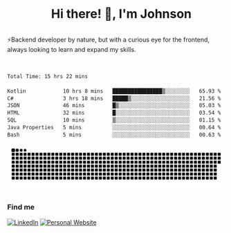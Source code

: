 <div id="user-content-toc">
  <ul align="center">
    <summary><h1 style="display: inline-block">Hi there! 👋, I'm Johnson</h1></summary>
  </ul>
</div>

⚡Backend developer by nature, but with a curious eye for the frontend, always looking to learn and expand my skills.

<br>


<!--START_SECTION:waka-->

```txt
Total Time: 15 hrs 22 mins

Kotlin            10 hrs 8 mins   ████████████████▒░░░░░░░░   65.93 %
C#                3 hrs 18 mins   █████▒░░░░░░░░░░░░░░░░░░░   21.56 %
JSON              46 mins         █▒░░░░░░░░░░░░░░░░░░░░░░░   05.03 %
HTML              32 mins         █░░░░░░░░░░░░░░░░░░░░░░░░   03.54 %
SQL               10 mins         ▒░░░░░░░░░░░░░░░░░░░░░░░░   01.15 %
Java Properties   5 mins          ░░░░░░░░░░░░░░░░░░░░░░░░░   00.64 %
Bash              5 mins          ░░░░░░░░░░░░░░░░░░░░░░░░░   00.63 %
```

<!--END_SECTION:waka-->

<picture>
  <source  srcset="https://github.com/joshwambere/joshwambere/blob/output/github-contribution-grid-snake-dark.svg?palette=github-dark">
  <source  srcset="https://github.com/joshwambere/joshwambere/blob/output/github-contribution-grid-snake.svg">
  <img alt="github contribution grid snake animation" src="https://github.com/joshwambere/joshwambere/blob/output/github-contribution-grid-snake.svg">
</picture>

### Find me
<a href="https://www.linkedin.com/in/dusabe-johnson" target="_blank"><img src="https://img.shields.io/badge/LinkedIn-%230077B5.svg?&style=flat&logo=linkedin&logoColor=white" alt="LinkedIn"></a>
‎‎ [![Personal Website](https://img.shields.io/badge/visit-Johnsonis.me-blue)](https://johnsonis.me/)
